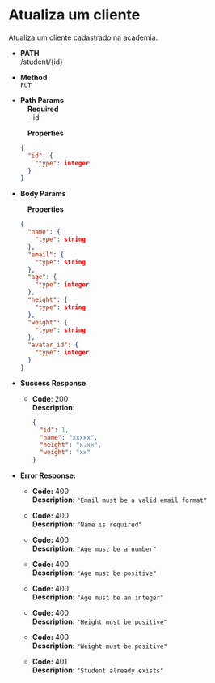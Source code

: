 # Atualiza um cliente

Atualiza um cliente cadastrado na academia.

- **PATH** <br />
  /student/{id}

- **Method** <br />
  `PUT`

- **Path Params** <br />
  &emsp;**Required** <br />
  &emsp;&ndash; id

  &emsp;**Properties**

  ```json
  {
    "id": {
      "type": integer
    }
  }
  ```

- **Body Params** <br />

  &emsp;**Properties**

  ```json
  {
    "name": {
      "type": string
    },
    "email": {
      "type": string
    },
    "age": {
      "type": integer
    },
    "height": {
      "type": string
    },
    "weight": {
      "type": string
    },
    "avatar_id": {
      "type": integer
    }
  }
  ```

- **Success Response**

  - **Code**: 200 <br />
    **Description**:
    ```json
    {
      "id": 1,
      "name": "xxxxx",
      "height": "x.xx",
      "weight": "xx"
    }
    ```

- **Error Response:**

  - **Code:** 400 <br />
    **Description:** `"Email must be a valid email format"`

  - **Code:** 400 <br />
    **Description:** `"Name is required"`

  - **Code:** 400 <br />
    **Description:** `"Age must be a number"`

  - **Code:** 400 <br />
    **Description:** `"Age must be positive"`

  - **Code:** 400 <br />
    **Description:** `"Age must be an integer"`

  - **Code:** 400 <br />
    **Description:** `"Height must be positive"`

  - **Code:** 400 <br />
    **Description:** `"Weight must be positive"`

  - **Code:** 401 <br />
    **Description:** `"Student already exists"`
